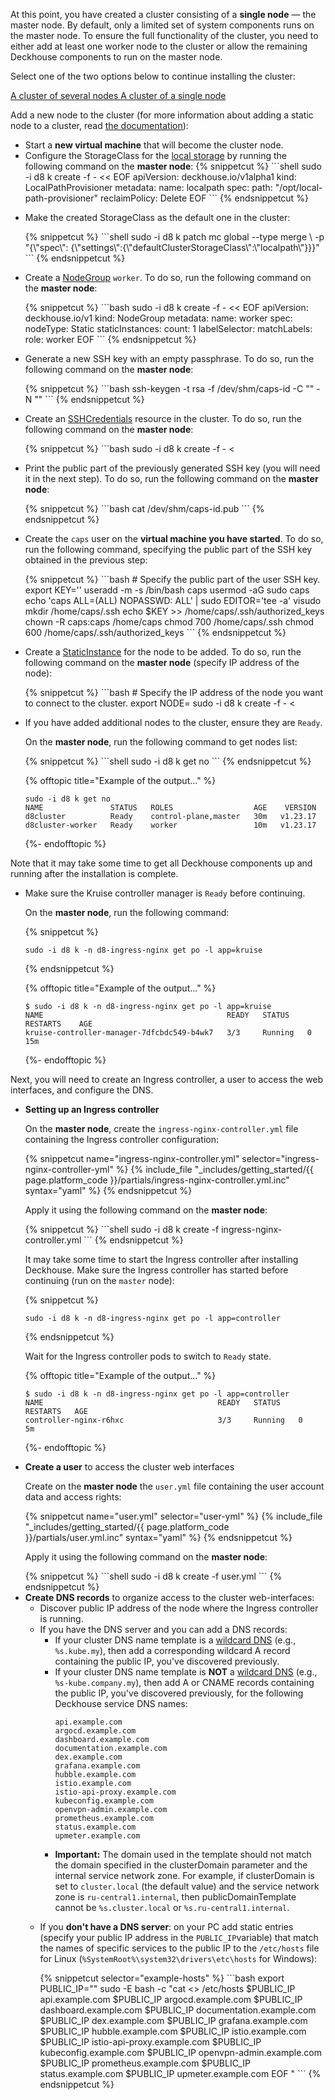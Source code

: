 <script type="text/javascript" src='{% javascript_asset_tag getting-started %}[_assets/js/getting-started.js]{% endjavascript_asset_tag %}'></script>
<script type="text/javascript" src='{% javascript_asset_tag getting-started-access %}[_assets/js/getting-started-access.js]{% endjavascript_asset_tag %}'></script>
<script type="text/javascript" src='{% javascript_asset_tag bcrypt %}[_assets/js/bcrypt.js]{% endjavascript_asset_tag %}'></script>

At this point, you have created a cluster consisting of a **single node** — the master node. By default, only a limited set of system components runs on the master node. To ensure the full functionality of the cluster, you need to either add at least one worker node to the cluster or allow the remaining Deckhouse components to run on the master node.

Select one of the two options below to continue installing the cluster:

<div class="tabs">
        <a id='tab_layout_worker' href="javascript:void(0)" class="tabs__btn tabs__btn_revision active"
        onclick="openTabAndSaveStatus(event, 'tabs__btn_revision', 'tabs__content_worker', 'block_layout_master');
                 openTabAndSaveStatus(event, 'tabs__btn_revision', 'tabs__content_master', 'block_layout_worker');">
        A cluster of several nodes
        </a>
        <a id='tab_layout_master' href="javascript:void(0)" class="tabs__btn tabs__btn_revision"
        onclick="openTabAndSaveStatus(event, 'tabs__btn_revision', 'tabs__content_master', 'block_layout_worker');
                 openTabAndSaveStatus(event, 'tabs__btn_revision', 'tabs__content_worker', 'block_layout_master');">
        A cluster of a single node
        </a>
</div>

<div id="block_layout_master" class="tabs__content_master" style="display: none;">
<p>A single-node cluster may be sufficient, for example, for familiarization purposes.</p>
<ul>
  <li>
<p>Run the following command on the <strong>master node</strong>, to remove the taint from the master node and permit the other Deckhouse components to run on it:</p>

{% snippetcut %}
```bash
sudo -i d8 k patch nodegroup master --type json -p '[{"op": "remove", "path": "/spec/nodeTemplate/taints"}]'
```
{% endsnippetcut %}
  </li>
  <li>
<p>Configure the StorageClass for the <a href="/products/kubernetes-platform/documentation/v1/modules/local-path-provisioner/cr.html#localpathprovisioner">local storage</a> by running the following command on the <strong>master node</strong>:</p>
{% snippetcut %}
```shell
sudo -i d8 k create -f - << EOF
apiVersion: deckhouse.io/v1alpha1
kind: LocalPathProvisioner
metadata:
  name: localpath
spec:
  path: "/opt/local-path-provisioner"
  reclaimPolicy: Delete
EOF
```
{% endsnippetcut %}
  </li>
  <li>
<p>Make the created StorageClass as the default one in the cluster:</p>
{% snippetcut %}
```shell
sudo -i d8 k patch mc global --type merge \
  -p "{\"spec\": {\"settings\":{\"defaultClusterStorageClass\":\"localpath\"}}}"
```
{% endsnippetcut %}
  </li>
</ul>
</div>

<div id="block_layout_worker" class="tabs__content_worker">
<p>Add a new node to the cluster (for more information about adding a static node to a cluster, read <a href="/products/kubernetes-platform/documentation/latest/modules/node-manager/examples.html#adding-a-static-node-to-a-cluster">the documentation</a>):</p>

<ul>
  <li>
    Start a <strong>new virtual machine</strong> that will become the cluster node.
  </li>
  <li>
  Configure the StorageClass for the <a href="/products/kubernetes-platform/documentation/v1/modules/local-path-provisioner/cr.html#localpathprovisioner">local storage</a> by running the following command on the <strong>master node</strong>:
{% snippetcut %}
```shell
sudo -i d8 k create -f - << EOF
apiVersion: deckhouse.io/v1alpha1
kind: LocalPathProvisioner
metadata:
  name: localpath
spec:
  path: "/opt/local-path-provisioner"
  reclaimPolicy: Delete
EOF
```
{% endsnippetcut %}
  </li>
  <li>
  <p>Make the created StorageClass as the default one in the cluster:</p>
{% snippetcut %}
```shell
sudo -i d8 k patch mc global --type merge \
  -p "{\"spec\": {\"settings\":{\"defaultClusterStorageClass\":\"localpath\"}}}"
```
{% endsnippetcut %}
  </li>
  <li>
    <p>Create a <a href="/products/kubernetes-platform/documentation/v1/modules/node-manager/cr.html#nodegroup">NodeGroup</a> <code>worker</code>. To do so, run the following command on the <strong>master node</strong>:</p>
{% snippetcut %}
```bash
sudo -i d8 k create -f - << EOF
apiVersion: deckhouse.io/v1
kind: NodeGroup
metadata:
  name: worker
spec:
  nodeType: Static
  staticInstances:
    count: 1
    labelSelector:
      matchLabels:
        role: worker
EOF
```
{% endsnippetcut %}
  </li>
  <li>
    <p>Generate a new SSH key with an empty passphrase. To do so, run the following command on the <strong>master node</strong>:</p>
{% snippetcut %}
```bash
ssh-keygen -t rsa -f /dev/shm/caps-id -C "" -N ""
```
{% endsnippetcut %}
  </li>
  <li>
    <p>Create an <a href="/products/kubernetes-platform/documentation/v1/modules/node-manager/cr.html#sshcredentials">SSHCredentials</a> resource in the cluster. To do so, run the following command on the <strong>master node</strong>:</p>
{% snippetcut %}
```bash
sudo -i d8 k create -f - <<EOF
apiVersion: deckhouse.io/v1alpha1
kind: SSHCredentials
metadata:
  name: caps
spec:
  user: caps
  privateSSHKey: "`cat /dev/shm/caps-id | base64 -w0`"
EOF
```
{% endsnippetcut %}
  </li>
  <li>
    <p>Print the public part of the previously generated SSH key (you will need it in the next step). To do so, run the following command on the <strong>master node</strong>:</p>
{% snippetcut %}
```bash
cat /dev/shm/caps-id.pub
```
{% endsnippetcut %}
  </li>
  <li>
    <p>Create the <code>caps</code> user on the <strong>virtual machine you have started</strong>. To do so, run the following command, specifying the public part of the SSH key obtained in the previous step:</p>
{% snippetcut %}
```bash
# Specify the public part of the user SSH key.
export KEY='<SSH-PUBLIC-KEY>'
useradd -m -s /bin/bash caps
usermod -aG sudo caps
echo 'caps ALL=(ALL) NOPASSWD: ALL' | sudo EDITOR='tee -a' visudo
mkdir /home/caps/.ssh
echo $KEY >> /home/caps/.ssh/authorized_keys
chown -R caps:caps /home/caps
chmod 700 /home/caps/.ssh
chmod 600 /home/caps/.ssh/authorized_keys
```
{% endsnippetcut %}
  </li>
  <li>
    <p>Create a <a href="/products/kubernetes-platform/documentation/v1/modules/node-manager/cr.html#staticinstance">StaticInstance</a> for the node to be added. To do so, run the following command on the <strong>master node</strong> (specify IP address of the node):</p>
{% snippetcut %}
```bash
# Specify the IP address of the node you want to connect to the cluster.
export NODE=<NODE-IP-ADDRESS>
sudo -i d8 k create -f - <<EOF
apiVersion: deckhouse.io/v1alpha1
kind: StaticInstance
metadata:
  name: d8cluster-worker
  labels:
    role: worker
spec:
  address: "$NODE"
  credentialsRef:
    kind: SSHCredentials
    name: caps
EOF
```
{% endsnippetcut %}
  </li>
  <li><p>If you have added additional nodes to the cluster, ensure they are <code>Ready</code>.</p>
<p>On the <strong>master node</strong>, run the following command to get nodes list:</p>
{% snippetcut %}
```shell
sudo -i d8 k get no
```
{% endsnippetcut %}

{% offtopic title="Example of the output..." %}
```
sudo -i d8 k get no
NAME               STATUS   ROLES                  AGE    VERSION
d8cluster          Ready    control-plane,master   30m   v1.23.17
d8cluster-worker   Ready    worker                 10m   v1.23.17
```
{%- endofftopic %}
</li>
</ul>
</div>

<p>Note that it may take some time to get all Deckhouse components up and running after the installation is complete.</p>

<ul>
<li><p>Make sure the Kruise controller manager is <code>Ready</code> before continuing.</p>
<p>On the <strong>master node</strong>, run the following command:</p>

{% snippetcut %}
```shell
sudo -i d8 k -n d8-ingress-nginx get po -l app=kruise
```
{% endsnippetcut %}

{% offtopic title="Example of the output..." %}
```
$ sudo -i d8 k -n d8-ingress-nginx get po -l app=kruise
NAME                                         READY   STATUS    RESTARTS    AGE
kruise-controller-manager-7dfcbdc549-b4wk7   3/3     Running   0           15m
```
{%- endofftopic %}
</li></ul>

Next, you will need to create an Ingress controller, a user to access the web interfaces, and configure the DNS.
<ul><li><p><strong>Setting up an Ingress controller</strong></p>
<p>On the <strong>master node</strong>, create the <code>ingress-nginx-controller.yml</code> file containing the Ingress controller configuration:</p>
  {% snippetcut name="ingress-nginx-controller.yml" selector="ingress-nginx-controller-yml" %}
  {% include_file "_includes/getting_started/{{ page.platform_code }}/partials/ingress-nginx-controller.yml.inc" syntax="yaml" %}
  {% endsnippetcut %}
  <p>Apply it using the following command on the <strong>master node</strong>:</p>
{% snippetcut %}
```shell
sudo -i d8 k create -f ingress-nginx-controller.yml
```
{% endsnippetcut %}

It may take some time to start the Ingress controller after installing Deckhouse. Make sure the Ingress controller has started before continuing (run on the <code>master</code> node):

{% snippetcut %}
```shell
sudo -i d8 k -n d8-ingress-nginx get po -l app=controller
```
{% endsnippetcut %}

Wait for the Ingress controller pods to switch to <code>Ready</code> state.

{% offtopic title="Example of the output..." %}
```
$ sudo -i d8 k -n d8-ingress-nginx get po -l app=controller
NAME                                       READY   STATUS    RESTARTS   AGE
controller-nginx-r6hxc                     3/3     Running   0          5m
```
{%- endofftopic %}
</li>
<li><p><strong>Create a user</strong> to access the cluster web interfaces</p>
<p>Create on the <strong>master node</strong> the <code>user.yml</code> file containing the user account data and access rights:</p>
{% snippetcut name="user.yml" selector="user-yml" %}
{% include_file "_includes/getting_started/{{ page.platform_code }}/partials/user.yml.inc" syntax="yaml" %}
{% endsnippetcut %}
<p>Apply it using the following command on the <strong>master node</strong>:</p>
{% snippetcut %}
```shell
sudo -i d8 k create -f user.yml
```
{% endsnippetcut %}
</li>
<li><strong>Create DNS records</strong> to organize access to the cluster web-interfaces:
  <ul><li>Discover public IP address of the node where the Ingress controller is running.</li>
  <li>If you have the DNS server and you can add a DNS records:
  <ul>
    <li>If your cluster DNS name template is a <a href="https://en.wikipedia.org/wiki/Wildcard_DNS_record">wildcard DNS</a> (e.g., <code>%s.kube.my</code>), then add a corresponding wildcard A record containing the public IP, you've discovered previously.
    </li>
    <li>If your cluster DNS name template is <strong>NOT</strong> a <a
            href="https://en.wikipedia.org/wiki/Wildcard_DNS_record">wildcard DNS</a> (e.g., <code>%s-kube.company.my</code>), then add A or CNAME records containing the public IP, you've discovered previously, for the following Deckhouse service DNS names:
          <div class="highlight">
<pre class="highlight">
<code example-hosts>api.example.com
argocd.example.com
dashboard.example.com
documentation.example.com
dex.example.com
grafana.example.com
hubble.example.com
istio.example.com
istio-api-proxy.example.com
kubeconfig.example.com
openvpn-admin.example.com
prometheus.example.com
status.example.com
upmeter.example.com</code>
</pre>
        </div>
      </li>
      <li><strong>Important:</strong> The domain used in the template should not match the domain specified in the clusterDomain parameter and the internal service network zone. For example, if clusterDomain is set to <code>cluster.local</code> (the default value) and the service network zone is <code>ru-central1.internal</code>, then publicDomainTemplate cannot be <code>%s.cluster.local</code> or <code>%s.ru-central1.internal</code>.
      </li>
    </ul>
  </li>
  <li><p>If you <strong>don't have a DNS server</strong>: on your PC add static entries (specify your public IP address in the <code>PUBLIC_IP</code>variable) that match the names of specific services to the public IP to the <code>/etc/hosts</code> file for Linux (<code>%SystemRoot%\system32\drivers\etc\hosts</code> for Windows):</p>
{% snippetcut selector="example-hosts" %}
```bash
export PUBLIC_IP="<PUT_PUBLIC_IP_HERE>"
sudo -E bash -c "cat <<EOF >> /etc/hosts
$PUBLIC_IP api.example.com
$PUBLIC_IP argocd.example.com
$PUBLIC_IP dashboard.example.com
$PUBLIC_IP documentation.example.com
$PUBLIC_IP dex.example.com
$PUBLIC_IP grafana.example.com
$PUBLIC_IP hubble.example.com
$PUBLIC_IP istio.example.com
$PUBLIC_IP istio-api-proxy.example.com
$PUBLIC_IP kubeconfig.example.com
$PUBLIC_IP openvpn-admin.example.com
$PUBLIC_IP prometheus.example.com
$PUBLIC_IP status.example.com
$PUBLIC_IP upmeter.example.com
EOF
"
```
{% endsnippetcut %}
</li>
</ul>

<script type="text/javascript">
$(document).ready(function () {
    generate_password(true);
    update_parameter('dhctl-user-password-hash', 'password', '<GENERATED_PASSWORD_HASH>', null, null);
    update_parameter('dhctl-user-password-hash', null, '<GENERATED_PASSWORD_HASH>', null, '[user-yml]');
    update_parameter('dhctl-user-password', null, '<GENERATED_PASSWORD>', null, '[user-yml]');
    update_parameter('dhctl-user-password', null, '<GENERATED_PASSWORD>', null, 'code span.c1');
    update_domain_parameters();
    config_highlight();
});

</script>
